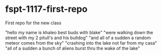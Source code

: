 # fspt-1117-first-repo
First repo for the new class

"hello my name is khaleo best buds with blake"
"were walking down the street with my 2 pitull's and his bulldog"
"and all of a sudden a random meteor comes from the sky"
"crashing into the lake not far from my casa"
"all of a sudden a bunch of aliens burst thru the wake of the lake" 